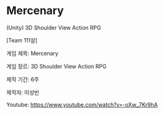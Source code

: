 # Mercenary

(Unity) 3D Shoulder View Action RPG

[Team 111살]

게임 제목: Mercenary

게임 장르: 3D Shoulder View Action RPG

제작 기간: 6주

제작자: 이성빈

Youtube: https://www.youtube.com/watch?v=-oXw_7Kr9hA
